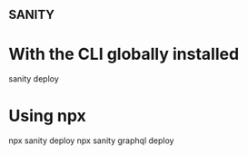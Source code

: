 ## SANITY

# With the CLI globally installed

sanity deploy

# Using npx

npx sanity deploy
npx sanity graphql deploy

